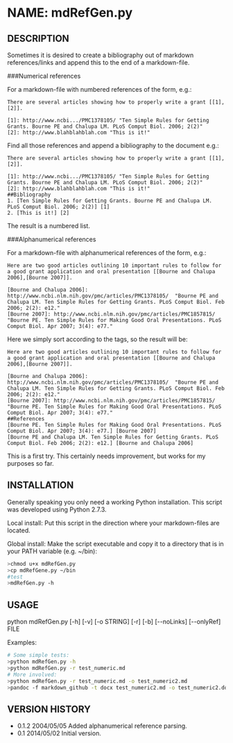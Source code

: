 NAME: mdRefGen.py
=================

DESCRIPTION
-----------

Sometimes it is desired to create a bibliography out of markdown references/links and append this to the end of a markdown-file.

###Numerical references

For a markdown-file with numbered references of the form, e.g.:

    There are several articles showing how to properly write a grant [[1],[2]].

    [1]: http://www.ncbi.../PMC1378105/ "Ten Simple Rules for Getting Grants. Bourne PE and Chalupa LM. PLoS Comput Biol. 2006; 2(2)"
    [2]: http://www.blahblahblah.com "This is it!"


Find all those references and append a bibliography to the document e.g.:

    There are several articles showing how to properly write a grant [[1],[2]].

    [1]: http://www.ncbi.../PMC1378105/ "Ten Simple Rules for Getting Grants. Bourne PE and Chalupa LM. PLoS Comput Biol. 2006; 2(2)"
    [2]: http://www.blahblahblah.com "This is it!"
    ##Bibliography
    1. [Ten Simple Rules for Getting Grants. Bourne PE and Chalupa LM. PLoS Comput Biol. 2006; 2(2)] [1]
    2. [This is it!] [2]

The result is a numbered list.

###Alphanumerical references

For a markdown-file with alphanumerical references of the form, e.g.:

    Here are two good articles outlining 10 important rules to follow for a good grant application and oral presentation [[Bourne and Chalupa 2006],[Bourne 2007]].

    [Bourne and Chalupa 2006]: http://www.ncbi.nlm.nih.gov/pmc/articles/PMC1378105/  "Bourne PE and Chalupa LM. Ten Simple Rules for Getting Grants. PLoS Comput Biol. Feb 2006; 2(2): e12."
    [Bourne 2007]: http://www.ncbi.nlm.nih.gov/pmc/articles/PMC1857815/ "Bourne PE. Ten Simple Rules for Making Good Oral Presentations. PLoS Comput Biol. Apr 2007; 3(4): e77."

Here we simply sort according to the tags, so the result will be:

    Here are two good articles outlining 10 important rules to follow for a good grant application and oral presentation [[Bourne and Chalupa 2006],[Bourne 2007]].

    [Bourne and Chalupa 2006]: http://www.ncbi.nlm.nih.gov/pmc/articles/PMC1378105/  "Bourne PE and Chalupa LM. Ten Simple Rules for Getting Grants. PLoS Comput Biol. Feb 2006; 2(2): e12."
    [Bourne 2007]: http://www.ncbi.nlm.nih.gov/pmc/articles/PMC1857815/ "Bourne PE. Ten Simple Rules for Making Good Oral Presentations. PLoS Comput Biol. Apr 2007; 3(4): e77."
    ##References
    [Bourne PE. Ten Simple Rules for Making Good Oral Presentations. PLoS Comput Biol. Apr 2007; 3(4): e77.] [Bourne 2007]
    [Bourne PE and Chalupa LM. Ten Simple Rules for Getting Grants. PLoS Comput Biol. Feb 2006; 2(2): e12.] [Bourne and Chalupa 2006]

This is a first try. This certainly needs improvement, but works for my purposes so far.

INSTALLATION
------------

Generally speaking you only need a working Python installation. This script was developed using Python 2.7.3.

Local install:
Put this script in the direction where your markdown-files are located.

Global install:
Make the script executable and copy it to a directory that is in your PATH variable (e.g. ~/bin):

```bash
>chmod u+x mdRefGen.py
>cp mdRefGene.py ~/bin
#test
>mdRefGen.py -h
```

USAGE
-----

python mdRefGen.py [-h] [-v] [-o STRING] [-r] [-b] [--noLinks] [--onlyRef] FILE

Examples:

```bash
# Some simple tests:
>python mdRefGen.py -h 
>python mdRefGen.py -r test_numeric.md
# More involved:
>python mdRefGen.py -r test_numeric.md -o test_numeric2.md
>pandoc -f markdown_github -t docx test_numeric2.md -o test_numeric2.docx
```

VERSION HISTORY
---------------

* 0.1.2 2004/05/05    Added alphanumerical reference parsing.
* 0.1    2014/05/02    Initial version.
